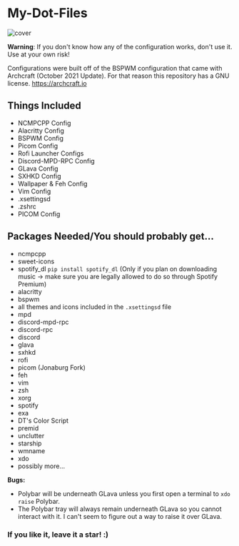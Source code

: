 # My-Dot-Files

![cover](https://user-images.githubusercontent.com/53713571/173201005-47fb2ca2-51a0-4ad8-bb38-e209ee523ae6.png)


**Warning**: If you don't know how any of the configuration works, don't use it. Use at your own risk!

Configurations were built off of the BSPWM configuration that came with Archcraft (October 2021 Update). For that reason this repository has a GNU license.
https://archcraft.io

## Things Included

- NCMPCPP Config
- Alacritty Config
- BSPWM Config
- Picom Config
- Rofi Launcher Configs
- Discord-MPD-RPC Config
- GLava Config
- SXHKD Config
- Wallpaper & Feh Config
- Vim Config
- .xsettingsd
- .zshrc
- PICOM Config

## Packages Needed/You should probably get...
- ncmpcpp
- sweet-icons
- spotify_dl `pip install spotify_dl` (Only if you plan on downloading music -> make sure you are legally allowed to do so through Spotify Premium)
- alacritty
- bspwm
- all themes and icons included in the `.xsettingsd` file
- mpd
- discord-mpd-rpc
- discord-rpc
- discord
- glava
- sxhkd
- rofi
- picom (Jonaburg Fork)
- feh
- vim
- zsh
- xorg
- spotify
- exa
- DT's Color Script
- premid
- unclutter
- starship
- wmname
- xdo
- possibly more...

**Bugs:** 
- Polybar will be underneath GLava unless you first open a terminal to `xdo raise` Polybar.
- The Polybar tray will always remain underneath GLava so you cannot interact with it. I can't seem to figure out a way to raise it over GLava.

### If you like it, leave it a star! :)
